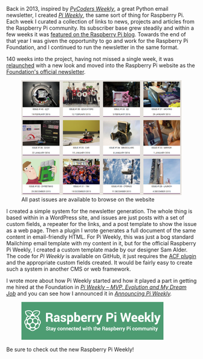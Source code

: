 Back in 2013, inspired by [*PyCoders Weekly*](http://pycoders.com/), a great Python email
newsletter, I created [*Pi Weekly*](http://piweekly.net/), the same sort of thing for Raspberry Pi.
Each week I curated a collection of links to news, projects and articles from the Raspberry Pi
community. Its subscriber base grew steadily and within a few weeks it was [featured on the
Raspberry Pi blog](https://www.raspberrypi.org/blog/pi-weekly-a-free-email-newsletter/). Towards the
end of that year I was given the opportunity to go and work for the Raspberry Pi Foundation, and I
continued to run the newsletter in the same format.

140 weeks into the project, having not missed a single week, it was
[relaunched](https://www.raspberrypi.org/blog/raspberry-pi-weekly-stay-connected-with-the-raspberry-pi-community/)
with a new look and moved into the Raspberry Pi website as the [Foundation's official
newsletter](https://www.raspberrypi.org/weekly/).

<figure class="wp-block-image">
<a href="https://www.raspberrypi.org/weekly/"><img src="images/raspberry-pi-weekly-archive-700x502.png" /></a>
<figcaption>All past issues are available to browse on the website</figcaption>
</figure>


I created a simple system for the newsletter generation. The whole thing is based within in a
WordPress site, and issues are just posts with a set of custom fields, a repeater for the links, and
a post template to show the issue as a web page. Then a plugin I wrote generates a full document of
the same content in email-friendly HTML. For Pi Weekly, this was just a bog standard Mailchimp email
template with my content in it, but for the official Raspberry Pi Weekly, I created a custom
template made by our designer Sam Alder. The code for *Pi Weekly* is available on GitHub, it just
requires the [ACF plugin](http://www.advancedcustomfields.com/) and the appropriate custom fields
created. It would be fairly easy to create such a system in another CMS or web framework.

I wrote more about how Pi Weekly started and how it played a part in getting me hired at the
Foundation in *[Pi Weekly – MVP, Evolution and My Dream
Job](/blog/2013/11/pi-weekly-evolution-dream-job/)* and you can see how I announced it in
*[Announcing Pi Weekly](/blog/2013/06/announcing-pi-weekly/).*

<figure class="wp-block-image">
<a href="https://www.raspberrypi.org/weekly/"><img src="images/raspberry-pi-weekly.png" /></a>
</figure>

Be sure to check out the new Raspberry Pi Weekly!
